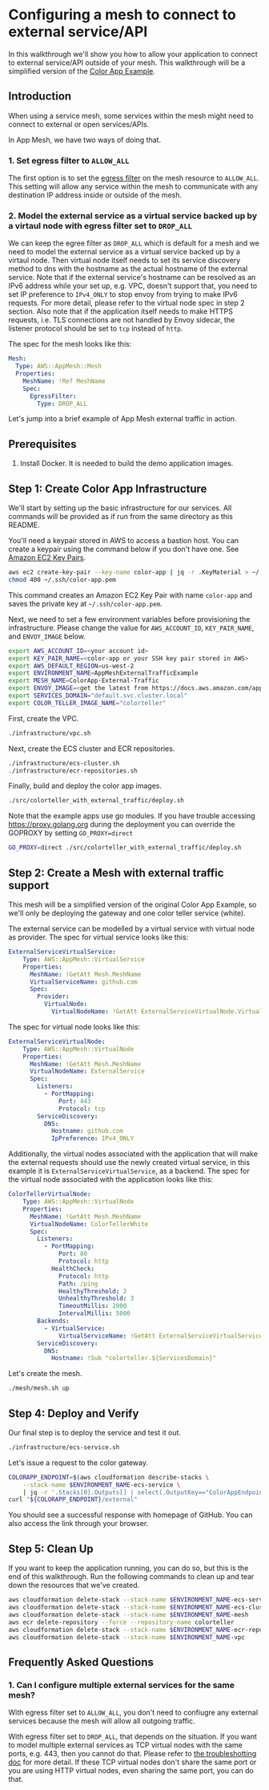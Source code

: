 # Configuring a mesh to connect to external service/API

In this walkthrough we'll show you how to allow your application to connect to external service/API outside of your mesh. This walkthrough will be a simplified version of the [Color App Example](https://github.com/aws/aws-app-mesh-examples/tree/main/examples/apps/colorapp).

## Introduction

When using a service mesh, some services within the mesh might need to connect to external or open services/APIs.

In App Mesh, we have two ways of doing that.

### 1. Set egress filter to ``ALLOW_ALL``

The first option is to set the [egress filter](https://docs.aws.amazon.com/app-mesh/latest/APIReference/API_EgressFilter.html) on the mesh resource to ``ALLOW_ALL``. This setting will allow any service within the mesh to communicate with any destination IP address inside or outside of the mesh.

### 2. Model the external service as a virtual service backed up by a virtaul node with egress filter set to ``DROP_ALL``

We can keep the egree filter as ``DROP_ALL`` which is default for a mesh and we need to model the external service as a virtual service backed up by a virtaul node. Then virtual node itself needs to set its service discovery method to dns with the hostname as the actual hostname of the external service. Note that if the external service's hostname can be resolved as an IPv6 address while your set up, e.g. VPC, doesn't support that, you need to set IP preference to ``IPv4_ONLY`` to stop envoy from trying to make IPv6 requests. For more detail, please refer to the virtual node spec in step 2 section. Also note that if the application itself needs to make HTTPS requests, i.e. TLS connections are not handled by Envoy sidecar, the listener protocol should be set to ``tcp`` instead of ``http``.

The spec for the mesh looks like this:
```yaml
Mesh:
  Type: AWS::AppMesh::Mesh
  Properties:
    MeshName: !Ref MeshName
    Spec:
      EgressFilter:
        Type: DROP_ALL
```

Let's jump into a brief example of App Mesh external traffic in action.

## Prerequisites

1. Install Docker. It is needed to build the demo application images.

## Step 1: Create Color App Infrastructure

We'll start by setting up the basic infrastructure for our services. All commands will be provided as if run from the same directory as this README.

You'll need a keypair stored in AWS to access a bastion host. You can create a keypair using the command below if you don't have one. See [Amazon EC2 Key Pairs](https://docs.aws.amazon.com/AWSEC2/latest/UserGuide/ec2-key-pairs.html).

```bash
aws ec2 create-key-pair --key-name color-app | jq -r .KeyMaterial > ~/.ssh/color-app.pem
chmod 400 ~/.ssh/color-app.pem
```

This command creates an Amazon EC2 Key Pair with name `color-app` and saves the private key at
`~/.ssh/color-app.pem`.

Next, we need to set a few environment variables before provisioning the
infrastructure. Please change the value for `AWS_ACCOUNT_ID`, `KEY_PAIR_NAME`, and `ENVOY_IMAGE` below.

```bash
export AWS_ACCOUNT_ID=<your account id>
export KEY_PAIR_NAME=<color-app or your SSH key pair stored in AWS>
export AWS_DEFAULT_REGION=us-west-2
export ENVIRONMENT_NAME=AppMeshExternalTrafficExample
export MESH_NAME=ColorApp-External-Traffic
export ENVOY_IMAGE=<get the latest from https://docs.aws.amazon.com/app-mesh/latest/userguide/envoy.html>
export SERVICES_DOMAIN="default.svc.cluster.local"
export COLOR_TELLER_IMAGE_NAME="colorteller"
```

First, create the VPC.

```bash
./infrastructure/vpc.sh
```

Next, create the ECS cluster and ECR repositories.

```bash
./infrastructure/ecs-cluster.sh
./infrastructure/ecr-repositories.sh
```

Finally, build and deploy the color app images.

```bash
./src/colorteller_with_external_traffic/deploy.sh
```

Note that the example apps use go modules. If you have trouble accessing <https://proxy.golang.org> during the deployment you can override the GOPROXY by setting `GO_PROXY=direct`

```bash
GO_PROXY=direct ./src/colorteller_with_external_traffic/deploy.sh
```

## Step 2: Create a Mesh with external traffic support

This mesh will be a simplified version of the original Color App Example, so we'll only be deploying the gateway and one color teller service (white).

The external service can be modelled by a virtual service with virtual node as provider. The spec for virtual service looks like this:

```yaml
ExternalServiceVirtualService:
    Type: AWS::AppMesh::VirtualService
    Properties:
      MeshName: !GetAtt Mesh.MeshName
      VirtualServiceName: github.com
      Spec:
        Provider:
          VirtualNode:
            VirtualNodeName: !GetAtt ExternalServiceVirtualNode.VirtualNodeName
```

The spec for virtual node looks like this:
```yaml
ExternalServiceVirtualNode:
    Type: AWS::AppMesh::VirtualNode
    Properties:
      MeshName: !GetAtt Mesh.MeshName
      VirtualNodeName: ExternalService
      Spec:
        Listeners:
          - PortMapping:
              Port: 443
              Protocol: tcp
        ServiceDiscovery:
          DNS:
            Hostname: github.com
            IpPreference: IPv4_ONLY
```

Additionally, the virtual nodes associated with the application that will make the external requests should use the newly created virtual service, in this example it is ``ExternalServiceVirtualService``, as a backend. The spec for the virtual node associated with the application looks like this:

```yaml
ColorTellerVirtualNode:
    Type: AWS::AppMesh::VirtualNode
    Properties:
      MeshName: !GetAtt Mesh.MeshName
      VirtualNodeName: ColorTellerWhite
      Spec:
        Listeners:
          - PortMapping:
              Port: 80
              Protocol: http
            HealthCheck:
              Protocol: http
              Path: /ping
              HealthyThreshold: 2
              UnhealthyThreshold: 3
              TimeoutMillis: 2000
              IntervalMillis: 5000
        Backends:
          - VirtualService:
              VirtualServiceName: !GetAtt ExternalServiceVirtualService.VirtualServiceName
        ServiceDiscovery:
          DNS:
            Hostname: !Sub "colorteller.${ServicesDomain}"
```

Let's create the mesh.

```bash
./mesh/mesh.sh up
```

## Step 4: Deploy and Verify

Our final step is to deploy the service and test it out.

```bash
./infrastructure/ecs-service.sh
```

Let's issue a request to the color gateway.

```bash
COLORAPP_ENDPOINT=$(aws cloudformation describe-stacks \
    --stack-name $ENVIRONMENT_NAME-ecs-service \
    | jq -r '.Stacks[0].Outputs[] | select(.OutputKey=="ColorAppEndpoint") | .OutputValue')
curl "${COLORAPP_ENDPOINT}/external"
```

You should see a successful response with homepage of GitHub. You can also access the link through your browser.

## Step 5: Clean Up

If you want to keep the application running, you can do so, but this is the end of this walkthrough.
Run the following commands to clean up and tear down the resources that we've created.

```bash
aws cloudformation delete-stack --stack-name $ENVIRONMENT_NAME-ecs-service
aws cloudformation delete-stack --stack-name $ENVIRONMENT_NAME-ecs-cluster
aws cloudformation delete-stack --stack-name $ENVIRONMENT_NAME-mesh
aws ecr delete-repository --force --repository-name colorteller
aws cloudformation delete-stack --stack-name $ENVIRONMENT_NAME-ecr-repositories
aws cloudformation delete-stack --stack-name $ENVIRONMENT_NAME-vpc
```

## Frequently Asked Questions
### 1. Can I configure multiple external services for the same mesh?
With egress filter set to ``ALLOW_ALL``, you don't need to confiugre any external services because the mesh will allow all outgoing traffic.

With egress filter set to ``DROP_ALL``, that depends on the situation. If you want to model multiple external services as TCP virtual nodes with the same ports, e.g. 443, then you cannot do that. Please refer to [the troubleshotting doc](https://docs.aws.amazon.com/app-mesh/latest/userguide/troubleshooting-connectivity.html#ts-connectivity-virtual-node-router) for more detail. If these TCP virtual nodes don't share the same port or you are using HTTP virtual nodes, even sharing the same port, you can do that.